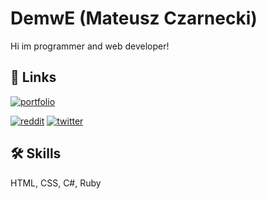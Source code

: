 
# DemwE (Mateusz Czarnecki)

Hi im programmer and web developer!


## 🔗 Links
[![portfolio](https://img.shields.io/badge/my_portfolio-000?style=for-the-badge&logo=ko-fi&logoColor=white)](https://mczarnecki.eu)

[![reddit](https://i.imgur.com/NfsBz6l.png)](https://www.reddit.com/user/DemwE) [![twitter](https://i.imgur.com/P9OehxA.png)](https://twitter.com/DemwEee)

## 🛠 Skills
HTML, CSS, C#, Ruby

